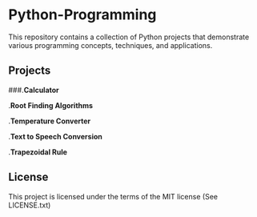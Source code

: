 # Python-Programming

This repository contains a collection of Python projects that demonstrate various programming concepts, techniques, and applications.

## Projects

###.**Calculator**

.**Root Finding Algorithms**

.**Temperature Converter**

.**Text to Speech Conversion**

.**Trapezoidal Rule**

## License

This project is licensed under the terms of the MIT license (See LICENSE.txt)
